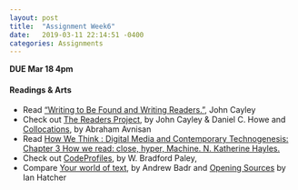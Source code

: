 ```yaml
---
layout: post
title:  "Assignment Week6"
date:   2019-03-11 22:14:51 -0400
categories: Assignments
---
```

**DUE Mar 18 4pm**
#### Readings & Arts
* Read [“Writing to Be Found and Writing Readers.”](http://www.digitalhumanities.org/dhq/vol/5/3/000104/000104.html), John Cayley
* Check out [The Readers Project](http://thereadersproject.org/), by John Cayley & Daniel C. Howe and [Collocations](https://vimeo.com/119868407), by Abraham Avnisan
* Read [How We Think : Digital Media and Contemporary Technogenesis: Chapter 3 How we read: close, hyper, Machine. N. Katherine Hayles.](https://drive.google.com/open?id=1EUuTCB2rOTdyTEGv2sNZ9gzj3kzHnsoE)
* Check out [CodeProfiles](https://whitney.org/exhibitions/programmed?section=3#exhibition-artworks), by W. Bradford Paley,
* Compare [Your world of text](https://www.yourworldoftext.com/), by Andrew Badr and [Opening Sources](http://openingsources.com/) by Ian Hatcher

<!-- #### Questions to think about
* -->
